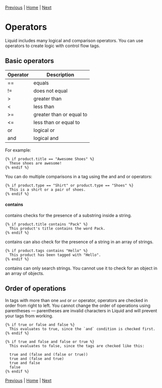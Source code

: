 [Previous](introduction.md) | [Home](README.md) | [Next](truthy-amd-falsy.md)

# Operators
Liquid includes many logical and comparison operators. You can use operators to create logic with control flow tags.

## Basic operators

| Operator | Description |
| -- | -- |
| == | 	equals |
| != |	does not equal | 
| > | greater than |
|< | less than |
|>= | greater than or equal to |
|<= | less than or equal to |
|or | logical or |
|and | logical and |

For example:

```liquid
{% if product.title == "Awesome Shoes" %}
  These shoes are awesome!
{% endif %}
```

You can do multiple comparisons in a tag using the and and or operators:

```liquid
{% if product.type == "Shirt" or product.type == "Shoes" %}
  This is a shirt or a pair of shoes.
{% endif %}
```

#### contains

contains checks for the presence of a substring inside a string.

```liquid
{% if product.title contains "Pack" %}
  This product's title contains the word Pack.
{% endif %}
```
contains can also check for the presence of a string in an array of strings.

```liquid
{% if product.tags contains "Hello" %}
  This product has been tagged with "Hello".
{% endif %}
```
contains can only search strings. You cannot use it to check for an object in an array of objects.

## Order of operations
In tags with more than one ```and``` or ```or``` operator, operators are checked in order from right to left. You cannot change the order of operations using parentheses — parentheses are invalid characters in Liquid and will prevent your tags from working.

```liquid
{% if true or false and false %}
  This evaluates to true, since the `and` condition is checked first.
{% endif %}
```

```liquid
{% if true and false and false or true %}
  This evaluates to false, since the tags are checked like this:

  true and (false and (false or true))
  true and (false and true)
  true and false
  false
{% endif %}
```

[Previous](introduction.md) | [Home](README.md) | [Next](truthy-amd-falsy.md)